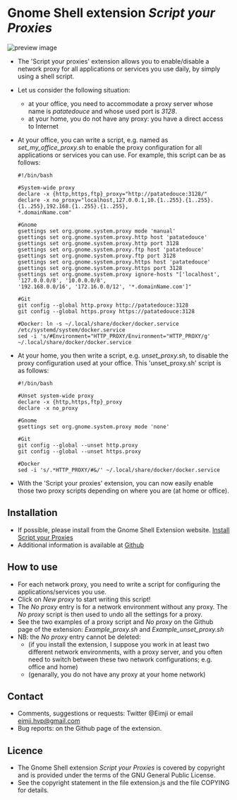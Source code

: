 # Gnome Shell extension *Script your Proxies*

![preview image](https://cdn.pbrd.co/images/8qKMYNV.png)

*   The 'Script your proxies' extension allows you to enable/disable a network proxy for all applications 
or services you use daily, by simply using a shell script. 

*   Let us consider the following situation:
        
    -   at your office, you need to accommodate a proxy server whose name is *patatedouce* and whose 
    used port is *3128*.  
    -   at your home, you do not have any proxy: you have a direct access to Internet

*   At your office, you can write a script, e.g. named as *set_my_office_proxy.sh* to enable the proxy 
configuration for all applications or services you can use. For example, this script can be as follows:
        
        #!/bin/bash

        #System-wide proxy
        declare -x {http,https,ftp}_proxy="http://patatedouce:3128/"
        declare -x no_proxy="localhost,127.0.0.1,10.{1..255}.{1..255}.{1..255},192.168.{1..255}.{1..255},
        *.domainName.com"

        #Gnome
        gsettings set org.gnome.system.proxy mode 'manual' 
        gsettings set org.gnome.system.proxy.http host 'patatedouce'
        gsettings set org.gnome.system.proxy.http port 3128
        gsettings set org.gnome.system.proxy.ftp host 'patatedouce'
        gsettings set org.gnome.system.proxy.ftp port 3128
        gsettings set org.gnome.system.proxy.https host 'patatedouce'
        gsettings set org.gnome.system.proxy.https port 3128
        gsettings set org.gnome.system.proxy ignore-hosts "['localhost', '127.0.0.0/8', '10.0.0.0/8', 
        '192.168.0.0/16', '172.16.0.0/12', '*.domainName.com']"

        #Git
        git config --global http.proxy http://patatedouce:3128
        git config --global https.proxy https://patatedouce:3128

        #Docker: ln -s ~/.local/share/docker/docker.service /etc/systemd/system/docker.service
        sed -i 's/#Environment="HTTP_PROXY/Environment="HTTP_PROXY/g' ~/.local/share/docker/docker.service

*   At your home, you then write a script, e.g. *unset_proxy.sh*, to disable the proxy configuration used 
at your office. This 'unset_proxy.sh' script is as follows:

        #!/bin/bash

        #Unset system-wide proxy
        declare -x {http,https,ftp}_proxy
        declare -x no_proxy

        #Gnome
        gsettings set org.gnome.system.proxy mode 'none'

        #Git
        git config --global --unset http.proxy
        git config --global --unset https.proxy

        #Docker
        sed -i 's/.*HTTP_PROXY/#&/' ~/.local/share/docker/docker.service

*   With the 'Script your proxies' extension, you can now easily enable those two proxy scripts depending 
on where you are (at home or office).


## Installation 

*   If possible, please install from the Gnome Shell Extension website.
[Install Script your Proxies](https://extensions.gnome.org/ "Gnome Shell extension page")
*   Additional information is available at 
[Github](https://github.com/Eimji/gnome-shell-extension-scriptproxies "Github of the extension")


## How to use

*   For each network proxy, you need to write a script for configuring the applications/services you use. 
*   Click on *New proxy* to start writing this script!
*   The *No proxy* entry is for a network environment without any proxy. The *No proxy* script is then 
used to undo all the settings for a proxy.
*   See the two examples of a proxy script and *No proxy* on the Github page of the extension:
*Example_proxy.sh* and *Example_unset_proxy.sh*
*   NB: the *No proxy* entry cannot be deleted:
    -   (if you install the extension, I suppose you work in at least two different 
    network environments, with a proxy server, and you often need to switch between 
    these two network configurations; e.g. office and home) 
    -   (genarally, you do not have any proxy at your home network)


## Contact

*   Comments, suggestions or requests: Twitter @Eimji or email eimji.hvp@gmail.com
*   Bug reports: on the Github page of the extension. 


## Licence

*   The Gnome Shell extension *Script your Proxies* is covered by copyright and is provided under the terms
of the GNU General Public License.
*   See the copyright statement in the file extension.js and the file
COPYING for details.

